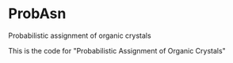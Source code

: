# ProbAsn
Probabilistic assignment of organic crystals

This is the code for "Probabilistic Assignment of Organic Crystals"
